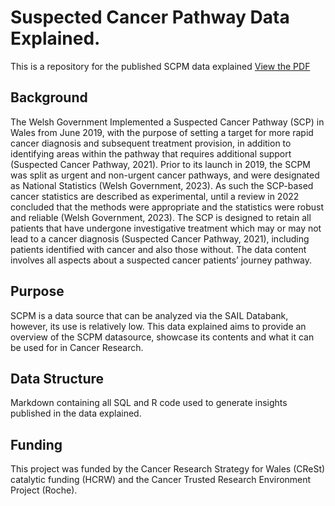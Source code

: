 # Suspected Cancer Pathway Data Explained.
This is a repository for the published SCPM data explained [View the PDF](./Docs/Data_Explained_SCPM.pdf) 

## Background
The Welsh Government Implemented a Suspected Cancer Pathway (SCP) in Wales from June 2019, with the purpose of setting a target for more rapid cancer diagnosis and subsequent treatment provision, in addition to identifying areas within the pathway that requires additional support (Suspected Cancer Pathway, 2021).
Prior to its launch in 2019, the SCPM was split as urgent and non-urgent cancer pathways, and were designated as National Statistics (Welsh Government, 2023). As such the SCP-based cancer statistics are described as experimental, until a review in 2022 concluded that the methods were appropriate and the statistics were robust and reliable (Welsh Government, 2023).
The SCP is designed to retain all patients that have undergone investigative treatment which may or may not lead to a cancer diagnosis (Suspected Cancer Pathway, 2021), including patients identified with cancer and also those without. The data content involves all aspects about a suspected cancer patients’ journey pathway.

## Purpose
SCPM is a data source that can be analyzed via the SAIL Databank, however, its use is relatively low. This data explained aims to provide an overview of the SCPM datasource, showcase its contents and what it can be used for in Cancer Research.

## Data Structure
Markdown containing all SQL and R code used to generate insights published in the data explained.

## Funding
This project was funded by the Cancer Research Strategy for Wales (CReSt) catalytic funding (HCRW) and the Cancer Trusted Research Environment Project (Roche).
